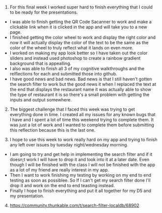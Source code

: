 1. For this final week I worked super hard to finish everything that I could to be ready for the presentations.
- I was able to finish getting the QR Code Sacanner to work and make a clickable link when it is clicked in the app and will take you to a new page.
- I finished getting the color wheel to work and display the right color and now it will actually display the color of the text to be the same as the color of the wheel to truly reflect what it lands on even more.
- I worked on making my app look better so I have taken out the color sliders and instead used photoshop to create a rainbow gradient background that is appealling.
- I also was able to finish all 3 of my cognitive walkthroughs and the relflections for each and submitted those into github.
- I have good news and bad news. Bad news is that I still haven't gotten the search filter to work but the good news it when I replaced the text at the end that displays the restaurant name it was actually able to show the type of restaurant it is so there's a small problem with getting the inputs and output somewhere.

2. The biggest challenge that I faced this week was trying to get everything done in time. I created all my issues for any known bugs that I have and I spent a lot of time this weekend trying to complete them. It was just a lot of work and I wanted to complete them before submitting this reflection because this is the last one.

3. I hope to use this week to work really hard on my app and trying to finish any left over issues by tuesday night/wednesday morning. 
- I am going to try and get help in implementing the search filter and if it doesn;t work I will have to drop it and look into it at a later date. Even though I will be finished with the class I will not be finished with the app as a lot of my friend are really interest in my app.
- Then I want to work finishing my testing by working on my end to end testing as soon as possiblee. So If I can't get my search filter done I'll drop it and work on the end to end teasting instead.
- Finally I hope to finish everything and put it all together for my D5 and my presentation.

4. https://community.thunkable.com/t/search-filter-localdb/68902
